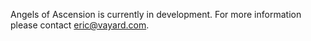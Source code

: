 Angels of Ascension is currently in development. For more information please contact <a href="mailto:eric@vayard.com">eric@vayard.com</a>.
